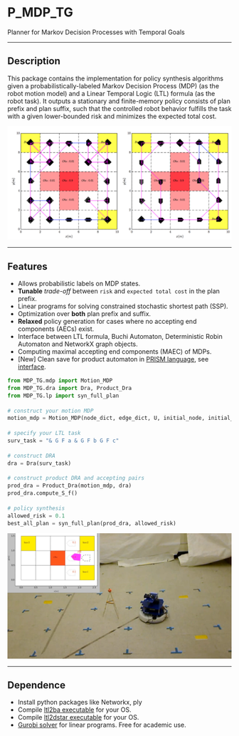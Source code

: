 P_MDP_TG
========

Planner for Markov Decision Processes with Temporal Goals 

-----
Description
-----
This package contains the implementation for policy synthesis algorithms given a probabilistically-labeled Markov Decision Process (MDP) (as the robot motion model) and a Linear Temporal Logic (LTL) formula (as the robot task). It outputs a stationary  and finite-memory policy consists of plan prefix and plan suffix, such that the controlled robot behavior fulfills the task with a given lower-bounded risk and minimizes the expected total cost. 


<p align="center">  
  <img src="https://github.com/MengGuo/P_MDP_TG/blob/master/MDP_TG/figures/risk.png" width="600"/>
</p>



-----
Features
-----
* Allows probabilistic labels on MDP states.
* **Tunable** _trade-off_ between `risk` and `expected total cost` in the plan prefix.
* Linear programs for solving constrained stochastic shortest path (SSP).
* Optimization over **both** plan prefix and suffix.
* **Relaxed** policy generation for cases where no accepting end components (AECs) exist.
* Interface between LTL formula, Buchi Automaton, Deterministic Robin Automaton and NetworkX graph objects.
* Computing maximal accepting end components (MAEC) of MDPs.
* [New] Clean save for product automaton in [PRISM language](http://www.prismmodelchecker.org/manual/ThePRISMLanguage/Introduction), see [interface](https://github.com/MengGuo/PRISM_interface).


```python
from MDP_TG.mdp import Motion_MDP
from MDP_TG.dra import Dra, Product_Dra
from MDP_TG.lp import syn_full_plan

# construct your motion MDP
motion_mdp = Motion_MDP(node_dict, edge_dict, U, initial_node, initial_label)

# specify your LTL task
surv_task = "& G F a & G F b G F c"

# construct DRA 
dra = Dra(surv_task)

# construct product DRA and accepting pairs
prod_dra = Product_Dra(motion_mdp, dra)
prod_dra.compute_S_f()

# policy synthesis 
allowed_risk = 0.1
best_all_plan = syn_full_plan(prod_dra, allowed_risk)
```

<p align="center">  
  <img src="https://github.com/MengGuo/P_MDP_TG/blob/master/MDP_TG/figures/mdp_tg.png" width="600"/>
</p>



----
Dependence
----
* Install python packages like Networkx, ply
* Compile [ltl2ba executable](http://www.lsv.ens-cachan.fr/%7Egastin/ltl2ba/download.php) for your OS.
* Compile [ltl2dstar executable](http://www.ltl2dstar.de) for your OS. 
* [Gurobi solver](http://www.gurobi.com) for linear programs. Free for academic use. 